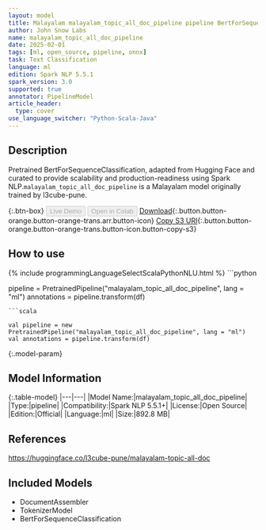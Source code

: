 ```yaml
---
layout: model
title: Malayalam malayalam_topic_all_doc_pipeline pipeline BertForSequenceClassification from l3cube-pune
author: John Snow Labs
name: malayalam_topic_all_doc_pipeline
date: 2025-02-01
tags: [ml, open_source, pipeline, onnx]
task: Text Classification
language: ml
edition: Spark NLP 5.5.1
spark_version: 3.0
supported: true
annotator: PipelineModel
article_header:
  type: cover
use_language_switcher: "Python-Scala-Java"
---
```


## Description

Pretrained BertForSequenceClassification, adapted from Hugging Face and curated to provide scalability and production-readiness using Spark NLP.`malayalam_topic_all_doc_pipeline` is a Malayalam model originally trained by l3cube-pune.

{:.btn-box}
<button class="button button-orange" disabled>Live Demo</button>
<button class="button button-orange" disabled>Open in Colab</button>
[Download](https://s3.amazonaws.com/auxdata.johnsnowlabs.com/public/models/malayalam_topic_all_doc_pipeline_ml_5.5.1_3.0_1738393475281.zip){:.button.button-orange.button-orange-trans.arr.button-icon}
[Copy S3 URI](s3://auxdata.johnsnowlabs.com/public/models/malayalam_topic_all_doc_pipeline_ml_5.5.1_3.0_1738393475281.zip){:.button.button-orange.button-orange-trans.button-icon.button-copy-s3}

## How to use



<div class="tabs-box" markdown="1">
{% include programmingLanguageSelectScalaPythonNLU.html %}
```python

pipeline = PretrainedPipeline("malayalam_topic_all_doc_pipeline", lang = "ml")
annotations =  pipeline.transform(df)   

```
```scala

val pipeline = new PretrainedPipeline("malayalam_topic_all_doc_pipeline", lang = "ml")
val annotations = pipeline.transform(df)

```
</div>

{:.model-param}
## Model Information

{:.table-model}
|---|---|
|Model Name:|malayalam_topic_all_doc_pipeline|
|Type:|pipeline|
|Compatibility:|Spark NLP 5.5.1+|
|License:|Open Source|
|Edition:|Official|
|Language:|ml|
|Size:|892.8 MB|

## References

https://huggingface.co/l3cube-pune/malayalam-topic-all-doc

## Included Models

- DocumentAssembler
- TokenizerModel
- BertForSequenceClassification